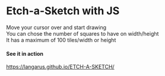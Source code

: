 # Etch-a-Sketch with JS
Move your cursor over and start drawing<br>
You can chose the number of squares to have on width/height<br>
It has a maximum of 100 tiles/width or height

#### See it in action
https://langarus.github.io/ETCH-A-SKETCH/

